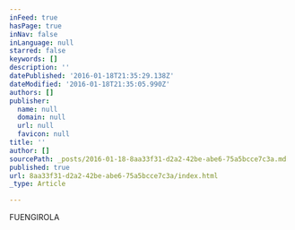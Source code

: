 ```yaml
---
inFeed: true
hasPage: true
inNav: false
inLanguage: null
starred: false
keywords: []
description: ''
datePublished: '2016-01-18T21:35:29.138Z'
dateModified: '2016-01-18T21:35:05.990Z'
authors: []
publisher:
  name: null
  domain: null
  url: null
  favicon: null
title: ''
author: []
sourcePath: _posts/2016-01-18-8aa33f31-d2a2-42be-abe6-75a5bcce7c3a.md
published: true
url: 8aa33f31-d2a2-42be-abe6-75a5bcce7c3a/index.html
_type: Article

---
```

FUENGIROLA